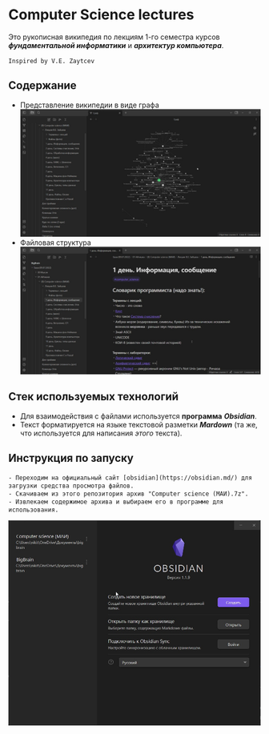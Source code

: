 # Computer Science lectures
Это рукописная википедия по лекциям 1-го семестра курсов ***фундаментальной информатики*** и ***архитектур компьютера***.

```
Inspired by V.E. Zaytcev
```

## Содержание

- Представление википедии в виде графа
![graph](https://github.com/box1t/1st_course_MAI/blob/main/creative_projects/Wiki_MAI/resources/graph.jpeg)
- Файловая структура 
![struct](https://github.com/box1t/1st_course_MAI/blob/main/creative_projects/Wiki_MAI/resources/struct.jpeg)

## Стек используемых технологий

- Для взаимодействия с файлами используется **программа** ***Obsidian***.
- Текст форматируется на языке текстовой разметки ***Mardown*** (та же, что используется для написания *этого* текста).


## Инструкция по запуску
```
- Переходим на официальный сайт [obsidian](https://obsidian.md/) для загрузки средства просмотра файлов.
- Скачиваем из этого репозитория архив "Computer science (МАИ).7z".
- Извлекаем содержимое архива и выбираем его в программе для использования.
```
![archive](https://github.com/box1t/1st_course_MAI/blob/main/creative_projects/Wiki_MAI/resources/archive.jpeg)
